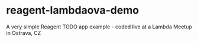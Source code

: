 reagent-lambdaova-demo
======================

A very simple Reagent TODO app example - coded live at a Lambda Meetup in Ostrava, CZ
